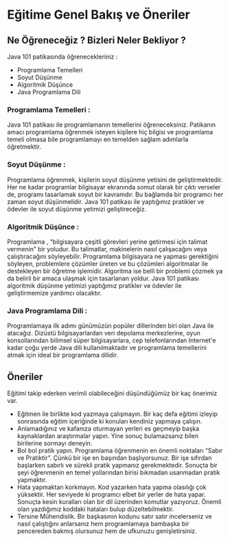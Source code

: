 # Eğitime Genel Bakış ve Öneriler #

## Ne Öğreneceğiz ? Bizleri Neler Bekliyor ?

Java 101 patikasında öğrenecekleriniz :

- Programlama Temelleri
- Soyut Düşünme
- Algoritmik Düşünce
- Java Programlama Dili

### Programlama Temelleri :

Java 101 patikası ile programlamanın temellerini öğreneceksiniz. Patikanın amacı programlama öğrenmek isteyen kişilere hiç bilgisi ve programlama temeli olmasa bile programlamayı en temelden sağlam adımlarla öğretmektir.

### Soyut Düşünme :

Programlama öğrenmek, kişilerin soyut düşünme yetisini de geliştirmektedir. Her ne kadar programlar bilgisayar ekranında somut olarak bir çıktı verseler de, programı tasarlamak soyut bir kavramdır. Bu bağlamda bir programcı her zaman soyut düşünmelidir. Java 101 patikası ile yaptığımız pratikler ve ödevler ile soyut düşünme yetimizi geliştireceğiz.

### Algoritmik Düşünce :

Programlama , “bilgisayara çeşitli görevleri yerine getirmesi için talimat vermenin” bir yoludur. Bu talimatlar, makinelerin nasıl çalışacağını veya çalıştıracağını söyleyebilir. Programlama bilgisayara ne yapması gerektiğini söyleyen, problemlere çözümler üreten ve bu çözümleri algoritmalar ile destekleyen bir öğretme işlemidir. Algoritma ise belli bir problemi çözmek ya da belirli bir amaca ulaşmak için tasarlanan yoldur. Java 101 patikası algoritmik düşünme yetimizi yaptığımız pratikler ve ödevler ile geliştirmemize yardımcı olacaktır.

### Java Programlama Dili :

Programlamaya ilk adımı günümüzün popüler dillerinden biri olan Java ile atacağız. Dizüstü bilgisayarlardan veri depolama merkezlerine, oyun konsollarından bilimsel süper bilgisayarlara, cep telefonlarından Internet'e kadar çoğu yerde Java dili kullanılmaktadır ve programlama temellerini atmak için ideal bir programlama dilidir.

## Öneriler

Eğitimi takip ederken verimli olabileceğini düşündüğümüz bir kaç önerimiz var.

- Eğitmen ile birlikte kod yazmaya çalışmayın. Bir kaç defa eğitimi izleyip sonrasında eğitim içeriğinde ki konuları kendiniz yapmaya çalışın.
- Anlamadığınız ve kafanıza oturmayan yerleri es geçmeyip başka kaynaklardan araştırmalar yapın. Yine sonuç bulamazsanız bilen birilerine sormayı deneyin.
- Bol bol pratik yapın. Programlama öğrenmenin  en önemli noktaları  “Sabır ve Pratiktir”. Çünkü bir işe en başından başlıyorsunuz. Bir işe sıfırdan başlarken sabırlı ve sürekli pratik yapmanız gerekmektedir.  Sonuçta bir şeyi öğrenmenin en temel yollarından birisi bıkmadan usanmadan pratik yapmaktır.
- Hata yapmaktan korkmayın. Kod yazarken hata yapma olasılığı çok yüksektir. Her seviyede ki programcı elbet bir yerler de hata yapar. Sonuçta kesin kuralları olan bir dil üzerinden komutlar yazıyoruz. Önemli olan yazdığımız koddaki hataları bulup düzeltebilmektir.
- Tersine Mühendislik. Bir başkasının kodunu satır satır incelerseniz ve nasıl çalıştığını anlarsanız hem programlamaya bambaşka bir pencereden bakmış olursunuz hem de ufkunuzu genişletirsiniz.
